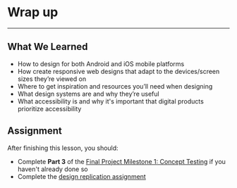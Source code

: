 
# Wrap up
----


## What We Learned
- How to design for both Android and iOS mobile platforms
- How create responsive web designs that adapt to the devices/screen sizes they’re viewed on
- Where to get inspiration and resources you’ll need when designing
- What design systems are and why they’re useful
- What accessibility is and why it's important that digital products prioritize accessibility


## Assignment
After finishing this lesson, you should:
- Complete **Part 3** of the [Final Project Milestone 1: Concept Testing](/concept-testing.html) if you haven't already done so
- Complete the [design replication assignment](/assignment-design-replication.html) 
